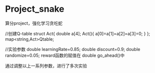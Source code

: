 # Project_snake
算分project，强化学习贪吃蛇

//创建Q-table
struct Act{
    double a[4];
    Act(){
        a[0]=a[1]=a[2]=a[3]=0;
    }
};
map<string,Act>Qtable;

//实验参数
double learningRate=0.85;
double discount=0.9;
double randomize=0.05;
reward函数的赋值在 double go_ahead()中

通过调整以上一系列参数，进行了多次实验
